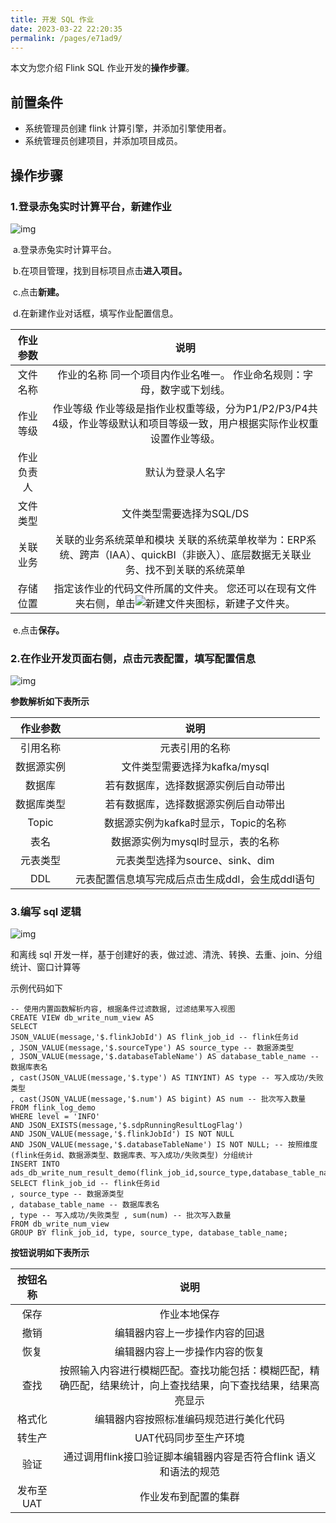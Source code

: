 ```yaml
---
title: 开发 SQL 作业
date: 2023-03-22 22:20:35
permalink: /pages/e71ad9/
---
```

本文为您介绍 Flink SQL 作业开发的**操作步骤**。

## 前置条件

- 系统管理员创建 flink 计算引擎，并添加引擎使用者。
- 系统管理员创建项目，并添加项目成员。

## 操作步骤

### 1.登录赤兔实时计算平台，新建作业

![img](https://bg-prd-cos-bdp-1257092428.cos.ap-guangzhou.myqcloud.com/rdp-metadata/portal/2023/2/3/141677825697523.png)

​    a.登录赤兔实时计算平台。

​    b.在项目管理，找到目标项目点击**进入项目。**

​    c.点击**新建。**

​    d.在新建作业对话框，填写作业配置信息。

|  作业参数  |                             说明                             |
| :--------: | :----------------------------------------------------------: |
|  文件名称  | 作业的名称 同一个项目内作业名唯一。 作业命名规则：字母，数字或下划线。 |
|  作业等级  | 作业等级 作业等级是指作业权重等级，分为P1/P2/P3/P4共4级，作业等级默认和项目等级一致，用户根据实际作业权重设置作业等级。 |
| 作业负责人 |                       默认为登录人名字                       |
|  文件类型  |                   文件类型需要选择为SQL/DS                   |
|  关联业务  | 关联的业务系统菜单和模块 关联的系统菜单枚举为：ERP系统、跨声（IAA）、quickBI（非嵌入）、底层数据无关联业务、找不到关联的系统菜单 |
|  存储位置  | 指定该作业的代码文件所属的文件夹。 您还可以在现有文件夹右侧，单击![新建文件夹](https://help-static-aliyun-doc.aliyuncs.com/assets/img/zh-CN/7214291261/p277156.png)图标，新建子文件夹。 |

​    e.点击**保存。**

### 2.在作业开发页面右侧，点击**元表配置**，填写配置信息

![img](https://bg-prd-cos-bdp-1257092428.cos.ap-guangzhou.myqcloud.com/rdp-metadata/portal/2023/2/3/141677825853721.png)

**参数解析如下表所示**

|  作业参数  |                       说明                       |
| :--------: | :----------------------------------------------: |
|  引用名称  |                  元表引用的名称                  |
| 数据源实例 |          文件类型需要选择为kafka/mysql           |
|   数据库   |       若有数据库，选择数据源实例后自动带出       |
| 数据库类型 |       若有数据库，选择数据源实例后自动带出       |
|   Topic    |       数据源实例为kafka时显示，Topic的名称       |
|    表名    |        数据源实例为mysql时显示，表的名称         |
|  元表类型  |         元表类型选择为source、sink、dim          |
|    DDL     | 元表配置信息填写完成后点击生成ddl，会生成ddl语句 |

### 3.编写 sql 逻辑

![img](https://bg-prd-cos-bdp-1257092428.cos.ap-guangzhou.myqcloud.com/rdp-metadata/portal/2023/2/7/171678181335850.png)

和离线 sql 开发一样，基于创建好的表，做过滤、清洗、转换、去重、join、分组统计、窗口计算等

示例代码如下

```
-- 使用内置函数解析内容, 根据条件过滤数据, 过滤结果写入视图
CREATE VIEW db_write_num_view AS
SELECT
JSON_VALUE(message,'$.flinkJobId') AS flink_job_id -- flink任务id
, JSON_VALUE(message,'$.sourceType') AS source_type -- 数据源类型
, JSON_VALUE(message,'$.databaseTableName') AS database_table_name -- 数据库表名
, cast(JSON_VALUE(message,'$.type') AS TINYINT) AS type -- 写入成功/失败类型
, cast(JSON_VALUE(message,'$.num') AS bigint) AS num -- 批次写入数量
FROM flink_log_demo
WHERE level = 'INFO'
AND JSON_EXISTS(message,'$.sdpRunningResultLogFlag')
AND JSON_VALUE(message,'$.flinkJobId') IS NOT NULL
AND JSON_VALUE(message,'$.databaseTableName') IS NOT NULL; -- 按照维度(flink任务id、数据源类型、数据库表、写入成功/失败类型) 分组统计
INSERT INTO ads_db_write_num_result_demo(flink_job_id,source_type,database_table_name,type,num)
SELECT flink_job_id -- flink任务id
, source_type -- 数据源类型
, database_table_name -- 数据库表名
, type -- 写入成功/失败类型 , sum(num) -- 批次写入数量
FROM db_write_num_view
GROUP BY flink_job_id, type, source_type, database_table_name;
```

**按钮说明如下表所示**

| 按钮名称  |                             说明                             |
| :-------: | :----------------------------------------------------------: |
|   保存    |                         作业本地保存                         |
|   撤销    |                编辑器内容上一步操作内容的回退                |
|   恢复    |                编辑器内容上一步操作内容的恢复                |
|   查找    | 按照输入内容进行模糊匹配。查找功能包括：模糊匹配，精确匹配，结果统计，向上查找结果，向下查找结果，结果高亮显示 |
|  格式化   |            编辑器内容按照标准编码规范进行美化代码            |
|  转生产   |                    UAT代码同步至生产环境                     |
|   验证    | 通过调用flink接口验证脚本编辑器内容是否符合flink 语义和语法的规范 |
| 发布至UAT |                     作业发布到配置的集群                     |